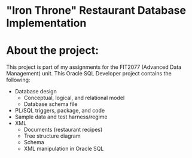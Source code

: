 # "Iron Throne" Restaurant Database Implementation

# About the project:
This project is part of my assignments for the FIT2077 (Advanced Data Management) unit. This Oracle SQL Developer project contains the following: 
- Database design 
  - Conceptual, logical, and relational model
  - Database schema file
- PL/SQL triggers, package, and code
- Sample data and test harness/regime
- XML
  - Documents (restaurant recipes)
  - Tree structure diagram
  - Schema
  - XML manipulation in Oracle SQL 
  
  
